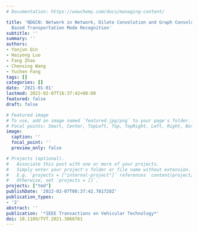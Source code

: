 ```yaml
---
# Documentation: https://wowchemy.com/docs/managing-content/

title: 'NDGCN: Network in Network, Dilate Convolution and Graph Convolutional Networks
  Based Transportation Mode Recognition'
subtitle: ''
summary: ''
authors:
- Yanjun Qin
- Haiyong Luo
- Fang Zhao
- Chenxing Wang
- Yuchen Fang
tags: []
categories: []
date: '2021-01-01'
lastmod: 2022-02-07T16:37:42+08:00
featured: false
draft: false

# Featured image
# To use, add an image named `featured.jpg/png` to your page's folder.
# Focal points: Smart, Center, TopLeft, Top, TopRight, Left, Right, BottomLeft, Bottom, BottomRight.
image:
  caption: ''
  focal_point: ''
  preview_only: false

# Projects (optional).
#   Associate this post with one or more of your projects.
#   Simply enter your project's folder or file name without extension.
#   E.g. `projects = ["internal-project"]` references `content/project/deep-learning/index.md`.
#   Otherwise, set `projects = []`.
projects: ["tmd"]
publishDate: '2022-02-07T08:37:42.781728Z'
publication_types:
- '2'
abstract: ''
publication: '*IEEE Transactions on Vehicular Technology*'
doi: 10.1109/TVT.2021.3060761
---
```

